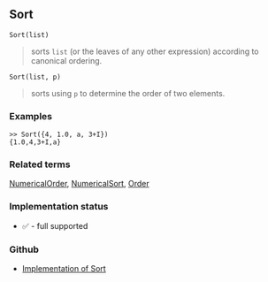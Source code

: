 ## Sort

```
Sort(list)
```

> sorts `list` (or the leaves of any other expression) according to canonical ordering.

```
Sort(list, p) 
```

> sorts using `p` to determine the order of two elements.
 
### Examples

```
>> Sort({4, 1.0, a, 3+I})
{1.0,4,3+I,a}
```

### Related terms 
[NumericalOrder](NumericalOrder.md), [NumericalSort](NumericalSort.md), [Order](Order.md)






### Implementation status

* &#x2705; - full supported

### Github

* [Implementation of Sort](https://github.com/axkr/symja_android_library/blob/master/symja_android_library/matheclipse-core/src/main/java/org/matheclipse/core/builtin/StructureFunctions.java#L1891) 
